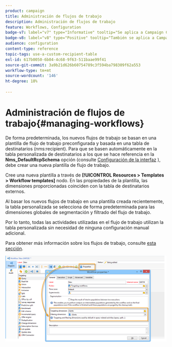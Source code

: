 ```yaml
---
product: campaign
title: Administración de flujos de trabajo
description: Administración de flujos de trabajo
feature: Workflows, Configuration
badge-v7: label="v7" type="Informative" tooltip="Se aplica a Campaign Classic v7"
badge-v8: label="v8" type="Positive" tooltip="También se aplica a Campaign v8"
audience: configuration
content-type: reference
topic-tags: use-a-custom-recipient-table
exl-id: 617b0050-6b04-4c68-9f63-511baae99f41
source-git-commit: 3a9b21d626b60754789c3f594ba798309f62a553
workflow-type: tm+mt
source-wordcount: '146'
ht-degree: 18%

---
```


# Administración de flujos de trabajo{#managing-workflows}



De forma predeterminada, los nuevos flujos de trabajo se basan en una plantilla de flujo de trabajo preconfigurada y basada en una tabla de destinatarios (nms:recipient). Para que se basen automáticamente en la tabla personalizada de destinatarios a los que se hace referencia en la **Nms_DefaultRcpSchema** opción (consulte [Configuración de la interfaz](../../configuration/using/configuring-the-interface.md) ), debe crear una nueva plantilla de flujo de trabajo.

Cree una nueva plantilla a través de **[!UICONTROL Resources > Templates > Workflow templates]** nodo. En las propiedades de la plantilla, las dimensiones proporcionadas coinciden con la tabla de destinatarios externos.

Al basar los nuevos flujos de trabajo en una plantilla creada recientemente, la tabla personalizada se selecciona de forma predeterminada para las dimensiones globales de segmentación y filtrado del flujo de trabajo.

Por lo tanto, todas las actividades utilizadas en el flujo de trabajo utilizan la tabla personalizada sin necesidad de ninguna configuración manual adicional.

Para obtener más información sobre los flujos de trabajo, consulte [esta sección](../../workflow/using/about-workflows.md).

![](assets/cfg_external_table_workflow.png)
